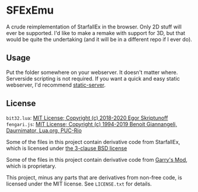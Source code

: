 # SFExEmu

A crude reimplementation of StarfallEx in the browser. Only 2D stuff will ever be supported. I'd like to make a remake with support for 3D, but that would be quite the undertaking (and it will be in a different repo if I ever do).

## Usage

Put the folder somewhere on your webserver. It doesn't matter where. Serverside scripting is not required. If you want a quick and easy static webserver, I'd recommend [static-server](https://github.com/nbluis/static-server#readme).

## License

`bit32.lua`: [MIT License; Copyright (c) 2018-2020 Egor Skriptunoff](https://github.com/Egor-Skriptunoff/pure_lua_SHA/blob/master/LICENSE)
`fengari.js`: [MIT License; Copyright (c) 1994-2019 Benoit Giannangeli, Daurnimator, Lua.org, PUC-Rio](https://github.com/fengari-lua/fengari/blob/master/LICENSE)

Some of the files in this project contain derivative code from StarfallEx, which is licensed under [the 3-clause BSD license](https://github.com/thegrb93/StarfallEx/blob/master/License.txt)

Some of the files in this project contain derivative code from [Garry's Mod](https://github.com/Facepunch/garrysmod), which is proprietary.

This project, minus any parts that are derivatives from non-free code, is licensed under the MIT license. See `LICENSE.txt` for details.
